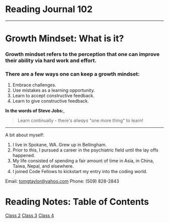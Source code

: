 # **Reading Journal 102**

---

# Growth Mindset: What is it?

### Growth mindset refers to the perception that one can improve their ability via hard work and effort.

### There are a few ways one can keep a growth mindset:
1. Embrace challenges.
2. Use mistakes as a learning opportunity.
3. Learn to accept constructive feedback.
4. Learn to give constructive feedback.

**In the words of Steve Jobs:**, 
> Learn continually - there's *always* "one more thing" to learn!

---

A bit about myself:

1. I live in Spokane, WA. Grew up in Bellingham.
2. Prior to this, I pursued a career in the psychiatric field until the lay offs happened.
3. My life consisted of spending a fair amount of time in Asia, in China, Taiwa, Nepal, and elsewhere.
4. I joined Code Fellows to kickstart my entry into the coding world. 

Email: tomgtaylor@yahoo.com
Phone: (509) 828-2843

# Reading Notes: Table of Contents
[Class 2](https://tomgtaylor.github.io/reading-notes/class2)
[Class 3](https://tomgtaylor.github.io/reading-notes/class3) 
[Class 4](https://tomgtaylor.github.io/reading-notes/class4) 
